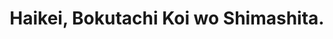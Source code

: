 --- 
title: "Haikei, Bokutachi Koi wo Shimashita."
publishdate: "2019-9-29T16:48:46+02:00"
src: "https://365manga.net/manga/haikei-bokutachi-koi-wo-shimashita"
image: "https://data.365manga.net/images/thumbnails/1638-haikei-bokutachi-koi-wo-shimashita.jpg"
description: ""
---